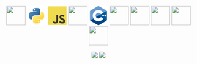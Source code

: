 <div align="center">
  
<!-- ÍCONES DAS LINGUAGENS  -->
<p align="center">
<img src="https://cdn.jsdelivr.net/gh/devicons/devicon@latest/icons/vscode/vscode-original.svg"                    width="50" height="50"/> 
<img src="https://raw.githubusercontent.com/devicons/devicon/master/icons/python/python-original.svg"              width="50" height="50"/>      
<img src="https://raw.githubusercontent.com/devicons/devicon/master/icons/javascript/javascript-original.svg"      width="50" height="50"/>  
<img src="https://cdn.jsdelivr.net/gh/devicons/devicon@latest/icons/visualstudio/visualstudio-original.svg"        width="50" height="50"/> 
<img src="https://raw.githubusercontent.com/devicons/devicon/master/icons/cplusplus/cplusplus-original.svg"        width="50" height="50"/>
<img src="https://cdn.jsdelivr.net/gh/devicons/devicon@latest/icons/debian/debian-original.svg"                    width="50" height="50"/>      
<img src="https://cdn.jsdelivr.net/gh/devicons/devicon@latest/icons/kalilinux/kalilinux-original-wordmark.svg"     width="50" height="50"/>
<img src="https://cdn.jsdelivr.net/gh/devicons/devicon@latest/icons/linux/linux-original.svg"                      width="50" height="50"/>
<img src="https://cdn.jsdelivr.net/gh/devicons/devicon@latest/icons/tex/tex-original.svg"                          width="50" height="50"/>  
  <img src="https://cdn.jsdelivr.net/gh/devicons/devicon/icons/tex/tex-original.svg" width="50" height="50" <i class="devicon-redhat-plain-wordmark colored"></i> 

  
          

</p>
  
<!-- GITHUB STATUS -->
<img height="180em" src="https://github-readme-stats.vercel.app/api?username=NerostavKuznetsov&include_all_commits=true&cache_seconds=0&show_icons=true&theme=dark&count_private=true"/>
<img height="180em" src="https://github-readme-stats.vercel.app/api/top-langs/?username=NerostavKuznetsov&cache_seconds=0&layout=compact&show_icons=true&theme=dark"/>

</div>

















